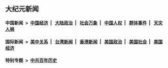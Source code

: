## 大纪元新闻

#### 中国新闻 &nbsp;>&nbsp; [中国经济](indexes/ncid283/README.md?06121245) &nbsp;| &nbsp; [大陆政治](indexes/ncid277/README.md?06121245) &nbsp;| &nbsp; [社会万象](indexes/ncid282/README.md?06121245) &nbsp;| &nbsp; [中国人权](indexes/ncid278/README.md?06121245) &nbsp;| &nbsp; [群体事件](indexes/ncid279/README.md?06121245) &nbsp;| &nbsp; [天灾人祸](indexes/ncid280/README.md?06121245)

#### 国际新闻 &nbsp;>&nbsp; [美中关系](indexes/nf1412576/README.md?06121245) &nbsp;| &nbsp; [台湾新闻](indexes/ncid1349361/README.md?06121245) &nbsp;| &nbsp; [香港新闻](indexes/ncid1349362/README.md?06121245) &nbsp;| &nbsp; [美国政治](indexes/ncid1078159/README.md?06121245) &nbsp;| &nbsp; [美国社会](indexes/ncid1078160/README.md?06121245) &nbsp;| &nbsp; [美国经济](indexes/ncid1078158/README.md?06121245)

#### 特别专题 &nbsp;>&nbsp; [中共百年历史](https://github.com/easy2view/epoch-special/blob/master/README.md?06121245)  
